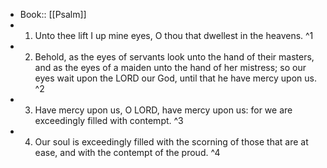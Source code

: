 - Book:: [[Psalm]]
- 1. Unto thee lift I up mine eyes, O thou that dwellest in the heavens. ^1
- 2. Behold, as the eyes of servants look unto the hand of their masters, and as the eyes of a maiden unto the hand of her mistress; so our eyes wait upon the LORD our God, until that he have mercy upon us. ^2
- 3. Have mercy upon us, O LORD, have mercy upon us: for we are exceedingly filled with contempt. ^3
- 4. Our soul is exceedingly filled with the scorning of those that are at ease, and with the contempt of the proud. ^4
